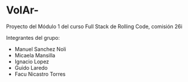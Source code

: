 # VolAr-
Proyecto del Módulo 1 del curso Full Stack de Rolling Code, comisión 26i

Integrantes del grupo:
- Manuel Sanchez Noli
- Micaela Mansilla
- Ignacio Lopez
- Guido Laredo
- Facu Nicastro Torres
